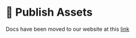 # 📢 Publish Assets

Docs have been moved to our website at this [link](https://tomatophp.com/en/open-source/filament-icons)
